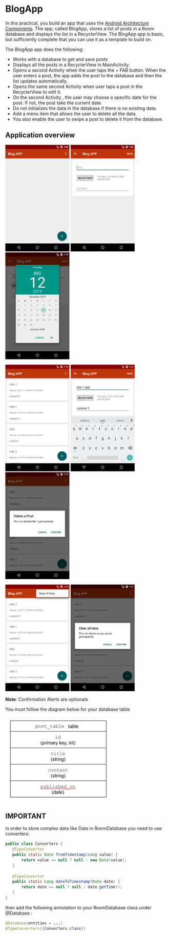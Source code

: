 # BlogApp
In this practical, you build an app that uses the [Android Architecture Components](https://developer.android.com/topic/libraries/architecture/index.html). The app, called BlogApp, stores a list of posts in a Room database and displays the list in a RecyclerView. The BlogApp app is basic, but sufficiently complete that you can use it as a template to build on.

The BlogApp app does the following:

* Works with a database to get and save posts
* Displays all the posts in a RecyclerView in MainActivity.
* Opens a second Activity when the user taps the + FAB button. When the user enters a post, the app adds the post to the database and then the list updates automatically.
* Opens the same second Activity when user taps a post in the RecyclerView to edit it.
* On the second Activity , the user may choose a specific date for the post. If not, the post take the current date.
* Do not initializes the data in the database if there is no existing data.
* Add a menu item that allows the user to delete all the data.
* You also enable the user to swipe a post to delete it from the database.

## Application overview

<img width="200" src="./assets/48d8e7f54423c97c.png"> <img width="200" src="./assets/166762058738007.png"> <img width="200" src="./assets/92cf0052d87532d6.png">

<img width="200" src="./assets/adb8c01ef40ed9b9.png"> <img width="200" src="./assets/a468c9f6056cbbe4.png"> <img width="200" src="./assets/a3206d1c58d82ba9.png">

<img width="200" src="./assets/8bee37e8967aed27.png"> <img width="200" src="./assets/8af77b645db7c17c.png">
 
**Note**: Confirmation Alerts are optionals

You must follow the diagram below for your database table

![post_table](./assets/12a829f43ec92553.png)

## IMPORTANT
in order to store complex data like Date in RoomDatabase you need to use converters:

```java
public class Converters {
   @TypeConverter
   public static Date fromTimestamp(Long value) {
       return value == null ? null : new Date(value);
   }

   @TypeConverter
   public static Long dateToTimestamp(Date date) {
       return date == null ? null : date.getTime();
   }
}
```
 
then add the following annotation to your RoomDatabase class under @Database :

 ```java
@Database(entities = ...)
@TypeConverters({Converters.class})
```